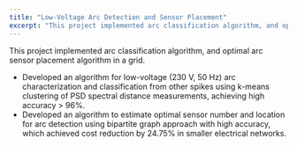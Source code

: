 ```yaml
---
title: "Low-Voltage Arc Detection and Sensor Placement"
excerpt: "This project implemented arc classification algorithm, and optimal arc sensor placement algorithm in a grid."
---
```


This project implemented arc classification algorithm, and optimal arc sensor placement algorithm in a grid.

  * Developed an algorithm for low-voltage (230 V, 50 Hz) arc characterization and classification from other spikes using k-means clustering of PSD spectral distance measurements, achieving high accuracy > 96%.
  * Developed an algorithm to estimate optimal sensor number and location for arc detection using bipartite graph approach with high accuracy, which achieved cost reduction by 24.75% in smaller electrical networks.

